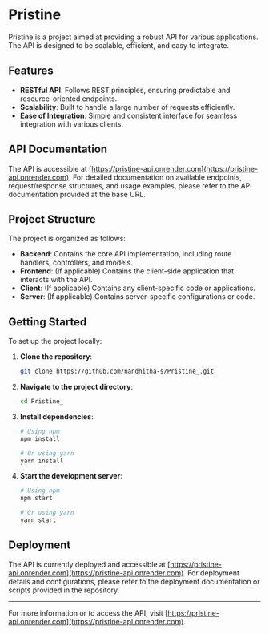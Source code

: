 # Pristine

Pristine is a project aimed at providing a robust API for various applications. The API is designed to be scalable, efficient, and easy to integrate.

## Features

- **RESTful API**: Follows REST principles, ensuring predictable and resource-oriented endpoints.
- **Scalability**: Built to handle a large number of requests efficiently.
- **Ease of Integration**: Simple and consistent interface for seamless integration with various clients.

## API Documentation

The API is accessible at [https://pristine-api.onrender.com](https://pristine-api.onrender.com). For detailed documentation on available endpoints, request/response structures, and usage examples, please refer to the API documentation provided at the base URL.

## Project Structure

The project is organized as follows:

- **Backend**: Contains the core API implementation, including route handlers, controllers, and models.
- **Frontend**: (If applicable) Contains the client-side application that interacts with the API.
- **Client**: (If applicable) Contains any client-specific code or applications.
- **Server**: (If applicable) Contains server-specific configurations or code.

## Getting Started

To set up the project locally:

1. **Clone the repository**:
   ```bash
   git clone https://github.com/nandhitha-s/Pristine_.git
   ```
2. **Navigate to the project directory**:
   ```bash
   cd Pristine_
   ```
3. **Install dependencies**:
   ```bash
   # Using npm
   npm install

   # Or using yarn
   yarn install
   ```
4. **Start the development server**:
   ```bash
   # Using npm
   npm start

   # Or using yarn
   yarn start
   ```

## Deployment

The API is currently deployed and accessible at [https://pristine-api.onrender.com](https://pristine-api.onrender.com). For deployment details and configurations, please refer to the deployment documentation or scripts provided in the repository.

---

For more information or to access the API, visit [https://pristine-api.onrender.com](https://pristine-api.onrender.com).

